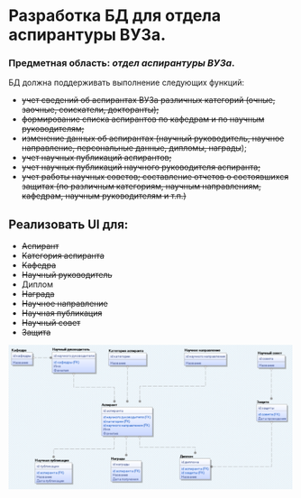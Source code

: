 # Разработка БД для отдела аспирантуры ВУЗа.

### Предметная область: *отдел аспирантуры ВУЗа*.

БД должна поддерживать выполнение следующих функций:

* ~~учет сведений об аспирантах ВУЗа различных категорий (очные, заочные, соискатели, докторанты);~~
* ~~формирование списка аспирантов по кафедрам и по научным руководителям;~~
* ~~изменение данных об аспирантах (научный руководитель, научное направление, персональные данные, дипломы, награды~~);
* ~~учет научных публикаций аспирантов;~~
* ~~учет научных публикаций научного руководителя аспиранта;~~
* ~~учет работы научных советов; составление отчетов о состоявшихся защитах (по различным категориям, научным
  направлениям, кафедрам, научным руководителям и т.п.)~~

## Реализовать UI для:

* ~~Аспирант~~
* ~~Категория аспиранта~~
* ~~Кафедра~~
* ~~Научный руководитель~~
* Диплом
* ~~Награда~~
* ~~Научное направление~~
* ~~Научная публикация~~
* ~~Научный совет~~
* ~~Защита~~

![](img/er.png)
